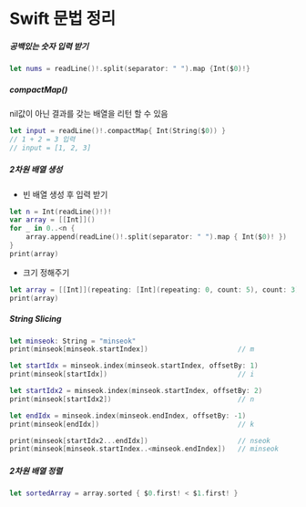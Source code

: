 # Swift 문법 정리
##### 공백있는 숫자 입력 받기
```swift
let nums = readLine()!.split(separator: " ").map {Int($0)!}  
```

##### compactMap()
nil값이 아닌 결과를 갖는 배열을 리턴 할 수 있음
```Swift
let input = readLine()!.compactMap{ Int(String($0)) }
// 1 + 2 = 3 입력
// input = [1, 2, 3]
```

##### 2차원 배열 생성
* 빈 배열 생성 후 입력 받기
```swift
let n = Int(readLine()!)!
var array = [[Int]]()
for _ in 0..<n {
    array.append(readLine()!.split(separator: " ").map { Int($0)! })
}
print(array)
```

* 크기 정해주기
```swift
let array = [[Int]](repeating: [Int](repeating: 0, count: 5), count: 3)
print(array)
```

##### String Slicing
```Swift
let minseok: String = "minseok"
print(minseok[minseok.startIndex])                      // m

let startIdx = minseok.index(minseok.startIndex, offsetBy: 1)
print(minseok[startIdx])                                // i

let startIdx2 = minseok.index(minseok.startIndex, offsetBy: 2)
print(minseok[startIdx2])                               // n

let endIdx = minseok.index(minseok.endIndex, offsetBy: -1)
print(minseok[endIdx])                                  // k

print(minseok[startIdx2...endIdx])                      // nseok
print(minseok[minseok.startIndex..<minseok.endIndex])   // minseok
```

##### 2차원 배열 정렬
```Swift
let sortedArray = array.sorted { $0.first! < $1.first! }
```
